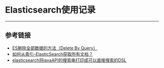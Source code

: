 # Elasticsearch使用记录
***

## 参考链接
- [ES删除全部数据的方法（Delete By Query）](https://blog.csdn.net/weixin_39198406/article/details/83016471)
- [如何从索引-ElasticSearch获取所有文档？](https://cloud.tencent.com/developer/ask/134519)
- [elasticsearch将javaAPI的搜索串打印成可以直接搜索的DSL](https://blog.csdn.net/Barbarousgrowth_yp/article/details/81535745)
